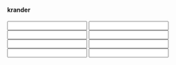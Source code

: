 <html>
<head>
<title>Денис Андронов</title><meta charset="utf-8">
</head>
<body>
<h4>krander</h4>
<input type="number" id="n1">
<input type="number" id="n2">
<input type="number" id="n3">
<input type="number" id="n4">
<input type="number" id="n5">
<input type="number" id="n6">

<input type="number" value="" id="result1">
<input type="number" value="" id="result2">
<button id="bt" onclick=" 
      /* извлечение данных */  
const n1 = Number(document.querySelector('#n1').value);
const n2 = Number(document.querySelector('#n2').value); 
const n3 = Number(document.querySelector('#n3').value);
const n4 = Number(document.querySelector('#n4').value);
const n5 = Number(document.querySelector('#n5').value);
const n6 = Number(document.querySelector('#n6').value);
      /* вычисления  */    
      const det = (n1 * n5) - (n2 * n4);
      const det1 = (n3 * n5) - (n6 * n2);
      const det2 = (n1 * n6) - (n3 * n4);
                         const result1 = det1 / det;
                         const result2 = det2 / det;
                             
       
       
       
      /* запись результата */ 
      document.querySelector('#result1').value = result1;                         document.querySelector('#result2').value = result2;                  
    ">Выполнить задание</button>
</body>
</html>
